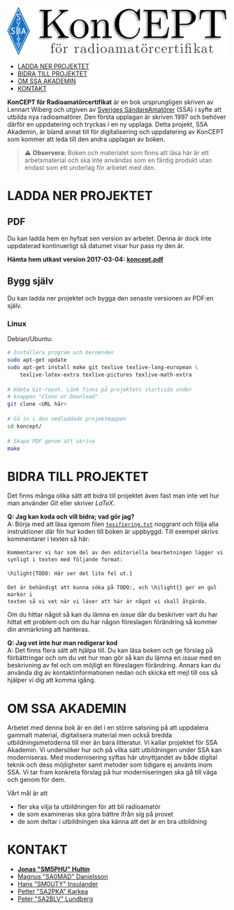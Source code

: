 ![KonCEPT för radioamatörcertifikat](koncept.png)

-   [LADDA NER PROJEKTET](#ladda-ner-projektet)
-   [BIDRA TILL PROJEKTET](#bidra-till-projektet)
-   [OM SSA AKADEMIN](#om-ssa-akademin)
-   [KONTAKT](#kontakt)

**KonCEPT för Radioamatörcertifikat** är en bok ursprungligen skriven av
Lennart Wiberg och utgiven av [Sveriges SändareAmatörer](http://ssa.se)
(SSA) i syfte att utbilda nya radioamatörer. Den första upplagan är
skriven 1997 och behöver därför en uppdatering och tryckas i en ny
upplaga. Detta projekt, SSA Akademin, är bland annat till för
digitalisering och uppdatering av KonCEPT som kommer att leda till den
andra upplagan av boken.

> :warning: **Observera:** Boken och materialet som finns att läsa här
> är ett arbetsmaterial och ska inte användas som en färdig produkt utan
> endast som ett underlag för arbetet med den.

LADDA NER PROJEKTET
===================

PDF
---

Du kan ladda hem en hyfsat sen version av arbetet. Denna är dock inte
uppdaterad kontinuerligt så datumet visar hur pass ny den är.

**Hämta hem utkast version 2017-03-04:**
**[koncept.pdf](https://drive.google.com/open?id=0B7Mlo8g4g-UBZkhQUUxZNEpzSW8)**

Bygg själv
----------

Du kan ladda ner projektet och bygga den senaste versionen av PDF:en
själv.

### Linux

Debian/Ubuntu:

```bash
# Installera program och beroenden
sudo apt-get update
sudo apt-get install make git texlive texlive-lang-european \
    texlive-latex-extra texlive-pictures texlive-math-extra

# Hämta Git-repot. Länk finns på projektets startsida under
# knappen "Clone or Download"
git clone <URL här>

# Gå in i den nedladdade projektmappen
cd koncept/

# Skapa PDF genom att skriva
make
```

BIDRA TILL PROJEKTET
====================

Det finns många olika sätt att bidra till projektet även fast man inte
vet hur man använder *Git* eller skriver *LaTeX*.

**Q: Jag kan koda och vill bidra; vad gör jag?**\
A: Börja med att läsa igenom filen [`texifiering.txt`](texifiering.txt)
noggrant och följa alla instruktioner där för hur koden till boken är
uppbyggd. Till exempel skrivs kommentarer i texten så här:

    Kommentarer vi har som del av den editoriella bearbetningen lägger vi
    synligt i texten med följande format:

    \hilight{TODO: Här ser det lite fel ut.}

    Det är behändigt att kunna söka på TODO:, och \hilight{} ger en gul markör i
    texten så vi vet när vi läser att här är något vi skall åtgärda.

Om du hittar något så kan du lämna en *issue* där du beskriver vart du
har hittat ett problem och om du har någon föreslagen förändring så
kommer din anmärkning att hanteras.

**Q: Jag vet inte hur man redigerar kod**\
A: Det finns flera sätt att hjälpa till. Du kan läsa boken och ge
förslag på förbättringar och om du vet hur man gör så kan du lämna en
*issue* med en beskrivning av fel och om möjligt en föreslagen
förändring. Annars kan du använda dig av kontaktinformationen nedan och
skicka ett mejl till oss så hjälper vi dig att komma igång.

OM SSA AKADEMIN
===============

Arbetet med denna bok är en del i en större satsning på att uppdatera
gammalt material, digitalisera material men också bredda
utbildningsmetoderna till mer än bara litteratur. Vi kallar projektet
för SSA Akademin. Vi undersöker hur och på vilka sätt utbildningen under
SSA kan moderniseras. Med modernisering syftas här utnyttjandet av både
digital teknik och dess möjligheter samt metoder som tidigare ej använts
inom SSA. Vi tar fram konkreta förslag på hur moderniseringen ska gå
till väga och genom för dem.

Vårt mål är att

-   fler ska vilja ta utbildningen för att bli radioamatör
-   de som examineras ska göra bättre ifrån sig på provet
-   de som deltar i utbildningen ska känna att det är en bra utbildning

KONTAKT
=======

-   [**Jonas "SM5PHU" Hultin**](mailto:sm5phu@gmail.com)
-   [Magnus "SA0MAD" Danielsson](mailto:magnus@rubidium.se)
-   [Hans "SM0UTY" Insulander](mailto:hans.insulander@codium.se)
-   [Petter "SA2PKA" Karkea](mailto:petter@karkea.se)
-   [Peter "SA2BLV" Lundberg](mailto:pette.lundberg@gmail.com)

